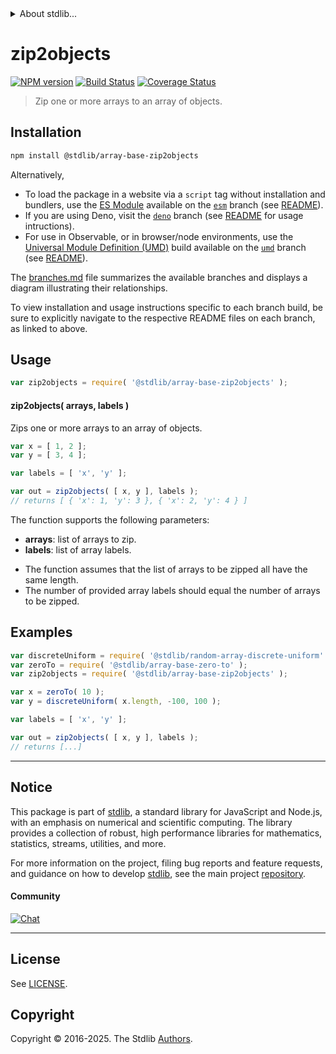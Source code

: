 <!--

@license Apache-2.0

Copyright (c) 2025 The Stdlib Authors.

Licensed under the Apache License, Version 2.0 (the "License");
you may not use this file except in compliance with the License.
You may obtain a copy of the License at

   http://www.apache.org/licenses/LICENSE-2.0

Unless required by applicable law or agreed to in writing, software
distributed under the License is distributed on an "AS IS" BASIS,
WITHOUT WARRANTIES OR CONDITIONS OF ANY KIND, either express or implied.
See the License for the specific language governing permissions and
limitations under the License.

-->


<details>
  <summary>
    About stdlib...
  </summary>
  <p>We believe in a future in which the web is a preferred environment for numerical computation. To help realize this future, we've built stdlib. stdlib is a standard library, with an emphasis on numerical and scientific computation, written in JavaScript (and C) for execution in browsers and in Node.js.</p>
  <p>The library is fully decomposable, being architected in such a way that you can swap out and mix and match APIs and functionality to cater to your exact preferences and use cases.</p>
  <p>When you use stdlib, you can be absolutely certain that you are using the most thorough, rigorous, well-written, studied, documented, tested, measured, and high-quality code out there.</p>
  <p>To join us in bringing numerical computing to the web, get started by checking us out on <a href="https://github.com/stdlib-js/stdlib">GitHub</a>, and please consider <a href="https://opencollective.com/stdlib">financially supporting stdlib</a>. We greatly appreciate your continued support!</p>
</details>

# zip2objects

[![NPM version][npm-image]][npm-url] [![Build Status][test-image]][test-url] [![Coverage Status][coverage-image]][coverage-url] <!-- [![dependencies][dependencies-image]][dependencies-url] -->

> Zip one or more arrays to an array of objects.

<section class="installation">

## Installation

```bash
npm install @stdlib/array-base-zip2objects
```

Alternatively,

-   To load the package in a website via a `script` tag without installation and bundlers, use the [ES Module][es-module] available on the [`esm`][esm-url] branch (see [README][esm-readme]).
-   If you are using Deno, visit the [`deno`][deno-url] branch (see [README][deno-readme] for usage intructions).
-   For use in Observable, or in browser/node environments, use the [Universal Module Definition (UMD)][umd] build available on the [`umd`][umd-url] branch (see [README][umd-readme]).

The [branches.md][branches-url] file summarizes the available branches and displays a diagram illustrating their relationships.

To view installation and usage instructions specific to each branch build, be sure to explicitly navigate to the respective README files on each branch, as linked to above.

</section>

<section class="usage">

## Usage

```javascript
var zip2objects = require( '@stdlib/array-base-zip2objects' );
```

#### zip2objects( arrays, labels )

Zips one or more arrays to an array of objects.

```javascript
var x = [ 1, 2 ];
var y = [ 3, 4 ];

var labels = [ 'x', 'y' ];

var out = zip2objects( [ x, y ], labels );
// returns [ { 'x': 1, 'y': 3 }, { 'x': 2, 'y': 4 } ]
```

The function supports the following parameters:

-   **arrays**: list of arrays to zip.
-   **labels**: list of array labels.

</section>

<!-- /.usage -->

<section class="notes">

-   The function assumes that the list of arrays to be zipped all have the same length.
-   The number of provided array labels should equal the number of arrays to be zipped.

</section>

<!-- /.notes -->

<section class="examples">

## Examples

<!-- eslint no-undef: "error" -->

```javascript
var discreteUniform = require( '@stdlib/random-array-discrete-uniform' );
var zeroTo = require( '@stdlib/array-base-zero-to' );
var zip2objects = require( '@stdlib/array-base-zip2objects' );

var x = zeroTo( 10 );
var y = discreteUniform( x.length, -100, 100 );

var labels = [ 'x', 'y' ];

var out = zip2objects( [ x, y ], labels );
// returns [...]
```

</section>

<!-- /.examples -->

<!-- Section for related `stdlib` packages. Do not manually edit this section, as it is automatically populated. -->

<section class="related">

</section>

<!-- /.related -->

<!-- Section for all links. Make sure to keep an empty line after the `section` element and another before the `/section` close. -->


<section class="main-repo" >

* * *

## Notice

This package is part of [stdlib][stdlib], a standard library for JavaScript and Node.js, with an emphasis on numerical and scientific computing. The library provides a collection of robust, high performance libraries for mathematics, statistics, streams, utilities, and more.

For more information on the project, filing bug reports and feature requests, and guidance on how to develop [stdlib][stdlib], see the main project [repository][stdlib].

#### Community

[![Chat][chat-image]][chat-url]

---

## License

See [LICENSE][stdlib-license].


## Copyright

Copyright &copy; 2016-2025. The Stdlib [Authors][stdlib-authors].

</section>

<!-- /.stdlib -->

<!-- Section for all links. Make sure to keep an empty line after the `section` element and another before the `/section` close. -->

<section class="links">

[npm-image]: http://img.shields.io/npm/v/@stdlib/array-base-zip2objects.svg
[npm-url]: https://npmjs.org/package/@stdlib/array-base-zip2objects

[test-image]: https://github.com/stdlib-js/array-base-zip2objects/actions/workflows/test.yml/badge.svg?branch=main
[test-url]: https://github.com/stdlib-js/array-base-zip2objects/actions/workflows/test.yml?query=branch:main

[coverage-image]: https://img.shields.io/codecov/c/github/stdlib-js/array-base-zip2objects/main.svg
[coverage-url]: https://codecov.io/github/stdlib-js/array-base-zip2objects?branch=main

<!--

[dependencies-image]: https://img.shields.io/david/stdlib-js/array-base-zip2objects.svg
[dependencies-url]: https://david-dm.org/stdlib-js/array-base-zip2objects/main

-->

[chat-image]: https://img.shields.io/gitter/room/stdlib-js/stdlib.svg
[chat-url]: https://app.gitter.im/#/room/#stdlib-js_stdlib:gitter.im

[stdlib]: https://github.com/stdlib-js/stdlib

[stdlib-authors]: https://github.com/stdlib-js/stdlib/graphs/contributors

[umd]: https://github.com/umdjs/umd
[es-module]: https://developer.mozilla.org/en-US/docs/Web/JavaScript/Guide/Modules

[deno-url]: https://github.com/stdlib-js/array-base-zip2objects/tree/deno
[deno-readme]: https://github.com/stdlib-js/array-base-zip2objects/blob/deno/README.md
[umd-url]: https://github.com/stdlib-js/array-base-zip2objects/tree/umd
[umd-readme]: https://github.com/stdlib-js/array-base-zip2objects/blob/umd/README.md
[esm-url]: https://github.com/stdlib-js/array-base-zip2objects/tree/esm
[esm-readme]: https://github.com/stdlib-js/array-base-zip2objects/blob/esm/README.md
[branches-url]: https://github.com/stdlib-js/array-base-zip2objects/blob/main/branches.md

[stdlib-license]: https://raw.githubusercontent.com/stdlib-js/array-base-zip2objects/main/LICENSE

</section>

<!-- /.links -->
